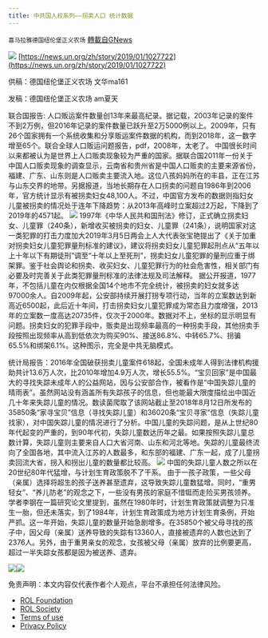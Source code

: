 ```yaml
---
title: 中共国人权系列——拐卖人口 统计数据
---
```

`喜马拉雅德国纽伦堡正义农场` [轉載自GNews](https://gnews.org/zh-hans/1986509/)

![](https://assets.gnews.org/wp-content/uploads/2022/02/500x800-3.png)
[https://news.un.org/zh/story/2019/01/1027722](https://news.un.org/zh/story/2019/01/1027722)

供稿：德国纽伦堡正义农场 文华ma161

发稿：德国纽伦堡正义农场 am夏天

联合国报告: 人口贩运案件数量创13年来最高纪录。据记载，2003年记录的案件不到2万例，但2016年记录的案件数量已跃升至2万5000例以上。2009年，只有26个国家拥有一个系统收集和分享贩运案件数据的机构，而到2018年，这一数字增至65个。联合全球人口贩运问题报告，pdf，2008年，太老了。
中国很长时间以来都被认为是世界上人口贩卖现象较为严重的国家。据联合国2011年一份关于中国人口贩卖现象的调查显示，云南省和贵州省是中国人口贩卖的主要来源省份，福建、广东、山东则是人口贩卖主要流入地。这位八孩妈妈所在的丰县，正在江苏与山东交界的地带。另据报道，当地长期存在人口拐卖的问题自1986年到2006年，官方统计显示有被拐卖妇女48,100人。不过，中国官方发布的数据则指妇女儿童被拐卖的情况处于连年下降趋势：从2013年高峰时立案超过2万起，下降到了2019年的4571起。
![](https://assets.gnews.org/wp-content/uploads/2022/02/800x800-1.png)
1997年《中华人民共和国刑法》修订，正式确立拐卖妇女、儿童罪（240条），新增收买被拐卖的妇女、儿童罪（241条），说明国家对这一类犯罪的打击力度加大2019年3月5日两会上人大代表张宝艳提出了《关于加重对拐卖妇女儿童犯罪量刑标准的建议》，建议将拐卖妇女儿童犯罪起刑点从“五年以上十年以下有期徒刑”调至“十年以上至死刑”，拐卖妇女儿童犯罪的量刑应重于绑架罪。鉴于社会舆论和拐卖、收买妇女、儿童犯罪行为的社会危害性，相关部门有必要及时完善关于此类犯罪量刑标准的法律法规及司法解释。
据公开报道，1977年，不包括儿童在内仅根据全国14个地市不完全统计，被拐卖的妇女就多达97000余人。自2009年起，公安部持续开展打拐专项行动，当年的立案数达到新高近6500起，此后近十年间，打击拐卖妇女儿童犯罪成为常态且力度增强，2013年的立案数一度高达20735件，仅次于2000年。数据对不上，坐标的显示明显有问题。拐卖妇女的犯罪手段中，贩卖是出现频率最高的一种拐卖手段，其他拐卖手段按照出现频率从高到低依次为购买90%、接送86.8%、中转65.7%、拐骗65.5%和绑架6.1%。这种图示，完全是中共无脑模式。

统计局报告：2016年全国破获拐卖儿童案件618起，全国未成年人得到法律机构援助共计13.6万人次，比2010年增加4.9万人次，增长55.5%。“宝贝回家”是中国最大的寻找失踪未成年人的公益网站，因与公安部合作，被看作是“中国失踪儿童的晴雨表”。虽然网站没有涵盖所有失踪孩子的信息，但也能最大限度描绘出中国近几十年来失踪儿童的情况。数读菌爬取了该网站截止至2018年8月12日所发布的35850条“家寻宝贝”信息（寻找失踪儿童）和36020条“宝贝寻家”信息（失踪儿童找家），对中国失踪儿童的情况进行了分析。中国儿童的失踪问题，是从上世纪80年代起变的严重的，到90年代初，失踪儿童数达历年之最。如果按照失踪儿童总数计算，失踪儿童则主要来自人口大省河南、山东和河北等地。失踪的儿童最终流向了全国各地，其中流入江苏的人数最多，和东部的福建、广东一起，成了儿童拐卖回流大省，拐入和拐出儿童的数量都比较高。
![](https://assets.gnews.org/wp-content/uploads/2022/02/800-1.png)
中国的失踪儿童人数之所以在20世纪80年代猛增，与计划生育政策脱不了干系。
由于一孩子政策，一些父母（亲属）选择将超生的孩子送养甚至遗弃，这导致失踪儿童数猛增。同时，“重男轻女”、“养儿防老”的观念之下，一些没有男孩的家庭不惜铤而走险买男孩领养。学者李钢在一篇研究论文里提到，虽然在1980年时，计划生育政策就调整为只准生一胎，但还未落实，到了1984年，计划生育政策成为地方计划生育条例，开始严抓。这一年开始，失踪儿童的数量开始急剧增多。在35850个被父母寻找的孩子中，因父母（亲属）送养导致的失踪有13360人，直接被遗弃的人数也达到了2376人。另外，由于重男亲女的观念，女孩被父母（亲属）放弃的比例要更高，超过一半失踪女孩都是因为被送养、遗弃。


![](https://assets.gnews.org/wp-content/uploads/2022/02/Screenshot-2022-02-10-at-21.48.45.png)![](https://assets.gnews.org/wp-content/uploads/2022/02/德农二维码-20.png)
 

免责声明：本文内容仅代表作者个人观点，平台不承担任何法律风险。

- [ROL Foundation](https://rolfoundation.org/)
- [ROL Society](https://rolsociety.org/)
- [Terms of use](https://gnews.org/terms-of-use-3/)
- [Privacy Policy](https://gnews.org/privacy-policy/)
